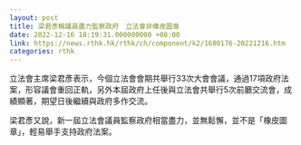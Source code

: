 ```yaml
---
layout: post
title: 梁君彥稱議員盡力監察政府　立法會非橡皮圖章
date: 2022-12-16 18:19:31.000000000 +08:00
link: https://news.rthk.hk/rthk/ch/component/k2/1680176-20221216.htm
categories: rthk
---
```


立法會主席梁君彥表示，今個立法會會期共舉行33次大會會議，通過17項政府法案，形容議會重回正軌，另外本屆政府上任後與立法會共舉行5次前廳交流會，成績顯著，期望日後繼續與政府多作交流。

梁君彥又說，新一屆立法會議員監察政府相當盡力，並無鬆懈，並不是「橡皮圖章」，輕易舉手支持政府法案。
